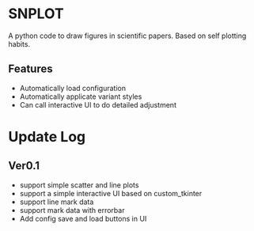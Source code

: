 # SNPLOT
A python code to draw figures in scientific papers. Based on self plotting habits.

## Features
- Automatically load configuration
- Automatically applicate variant styles
- Can call interactive UI to do detailed adjustment

# Update Log
## Ver0.1
- support simple scatter and line plots
- support a simple interactive UI based on custom_tkinter
- support line mark data
- support mark data with errorbar
- Add config save and load buttons in UI
